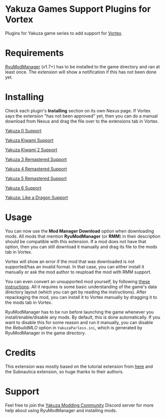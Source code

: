 # Yakuza Games Support Plugins for Vortex
Plugins for Yakuza game series to add support for [Vortex](https://www.nexusmods.com/about/vortex/).

# Requirements

[RyuModManager](https://github.com/SutandoTsukai181/RyuModManager/releases/latest) (v1.7+) has to be installed to the game directory and ran at least once. The extension will show a notification if this has not been done yet.

# Installing

Check each plugin's **Installing** section on its own Nexus page. If Vortex says the extension "has not been approved" yet, then you can do a manual download from Nexus and drag the file over to the extensions tab in Vortex.

[Yakuza 0 Support](https://www.nexusmods.com/site/mods/391)

[Yakuza Kiwami Support](https://www.nexusmods.com/site/mods/392)

[Yakuza Kiwami 2 Support](https://www.nexusmods.com/site/mods/393)

[Yakuza 3 Remastered Support](https://www.nexusmods.com/site/mods/394)

[Yakuza 4 Remastered Support](https://www.nexusmods.com/site/mods/395)

[Yakuza 5 Remastered Support](https://www.nexusmods.com/site/mods/396)

[Yakuza 6 Support](https://www.nexusmods.com/site/mods/397)

[Yakuza: Like a Dragon Support](https://www.nexusmods.com/site/mods/398)

# Usage

You can now use the **Mod Manager Download** option when downloading mods. All mods that mention **RyuModManager** (or **RMM**) in their description should be compatible with this extension. If a mod does not have that option, then you can still download it manually and drag its file to the mods tab in Vortex.

Vortex will show an error if the mod that was downloaded is not supported/has an invalid format. In that case, you can either install it manually or ask the mod author to reupload the mod with RMM support.

You can even convert an unsupported mod yourself, by following [these instructions](https://github.com/SutandoTsukai181/RyuModManager/wiki/Creating-A-New-Mod). All it requires is some basic understanding of the game's data directory layout (which you can get by reading the instructions). After repackaging the mod, you can install it to Vortex manually by dragging it to the mods tab in Vortex.

RyuModManager has to be run before launching the game whenever you install/enable/disable any mods. By default, this is done automatically. If you want to disable this for some reason and run it manually, you can disable the _RebuildMLO_ option in `YakuzaParless.ini`, which is generated by RyuModManager in the game directory.

# Credits

This extension was mostly based on the tutorial extension from [here](https://modding.wiki/en/vortex/developer/create-a-game-extension) and the Subnautica extension, so huge thanks to their authors.

# Support

Feel free to join the [Yakuza Modding Community](https://discord.com/invite/yakuzamodding) Discord server for more help about using RyuModManager and installing mods.
